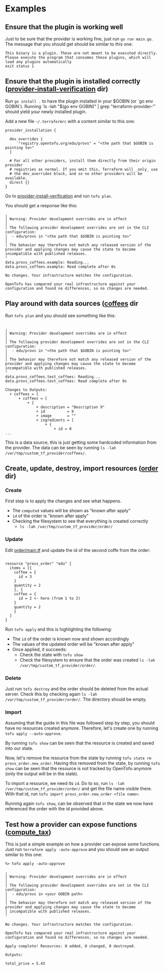 # Examples

## Ensure that the plugin is working well
Just to be sure that the provider is working fine, just run `go run main.go`. The message that you should get should be similar to this one:
```
This binary is a plugin. These are not meant to be executed directly.
Please execute the program that consumes these plugins, which will
load any plugins automatically
exit status 1
```

## Ensure that the plugin is installed correctly ([provider-install-verification](./provider-install-verification) dir)
Run `go install .` to have the plugin installed in your $GOBIN (or `go env GOBIN`). Running `ls -lah "$(go env GOBIN)" | grep "terraform-provider-"` should yield your newly installed plugin.

Add a new file `~/.terraformrc` with a content similar to this one:
```
provider_installation {

  dev_overrides {
      "registry.opentofu.org/edu/provs" = "<the path that $GOBIN is pointing to>"
  }

  # For all other providers, install them directly from their origin provider
  # registries as normal. If you omit this, Terraform will _only_ use
  # the dev_overrides block, and so no other providers will be available.
  direct {}
}
```

Go to [provider-install-verification](./examples/provider-install-verification) and run `tofu plan`.

You should get a response like this:
```
╷
│ Warning: Provider development overrides are in effect
│
│ The following provider development overrides are set in the CLI configuration:
│  - edu/provs in "<the path that $GOBIN is pointing to>"
│
│ The behavior may therefore not match any released version of the provider and applying changes may cause the state to become incompatible with published releases.
╵
data.provs_coffees.example: Reading...
data.provs_coffees.example: Read complete after 0s

No changes. Your infrastructure matches the configuration.

OpenTofu has compared your real infrastructure against your configuration and found no differences, so no changes are needed.
```
## Play around with data sources ([coffees](./coffees) dir
Run `tofu plan` and you should see something like this:
```

╷
│ Warning: Provider development overrides are in effect
│
│ The following provider development overrides are set in the CLI configuration:
│  - edu/provs in "<the path that $GOBIN is pointing to>"
│
│ The behavior may therefore not match any released version of the provider and applying changes may cause the state to become incompatible with published releases.
╵
data.provs_coffees.test_coffees: Reading...
data.provs_coffees.test_coffees: Read complete after 0s

Changes to Outputs:
  + coffees = {
      + coffees = [
          + {
              + description = "Description 9"
              + id          = 9
              + image       = ""
              + ingredients = [
                  + {
                      + id = 0
...                     
```

This is a data source, this is just getting some hardcoded information from the provider.
The data can be seen by running `ls -lah /var/tmp/custom_tf_provider/coffees/`.
## Create, update, destroy, import resources ([order](./order) dir)
### Create
First step is to apply the changes and see what happens.
* The `computed` values will be shown as "known after apply"
* `id` of the order is "known after apply"
* Checking the filesystem to see that everything is created correctly
  * `ls -lah /var/tmp/custom_tf_provider/order/`

### Update
Edit [order/main.tf](./order/main.tf) and update the id of the second coffe from the order:
```

resource "provs_order" "edu" {
  items = [{
    coffee = {
      id = 3
    }
    quantity = 2
    }, {
    coffee = {
      id = 2 <- here (from 1 to 2)
    }
    quantity = 2
    }
  ]
}
```

Run `tofu apply` and this is highlighting the following:
* The `id` of the order is known now and shown accordingly
* The values of the updated order will be "known after apply"
* Once applied, it succeeds:
  * Check the state with `tofu show`
  * Check the filesystem to ensure that the order was created `ls -lah /var/tmp/custom_tf_provider/order/`.

### Delete
Just run `tofu destroy` and the order should be deleted from the actual server.
Check this by checking again `ls -lah /var/tmp/custom_tf_provider/order/`. The directory should be empty.

### Import
Assuming that the guide in this file was followed step by step, you should have no resources created anymore.
Therefore, let's create one by running `tofu apply --auto-approve`.

By running `tofu show` can be seen that the resource is created and saved into our state.

Now, let's remove the resource from the state by running `tofu state rm provs_order.new_order`.
Having this removed from the state, by running `tofu show` can be seen that the resource is not tracked by OpenTofu anymore (only the output will be in the state).

To import a resource, we need its `id`. Do to so, run `ls -lah /var/tmp/custom_tf_provider/order/` and get the file name visible there.
With that id, run `tofu import provs_order.new_order <file name>`.

Running again `tofu show`, can be observed that in the state we now have referenced the order with the id provided above.

## Test how a provider can expose functions ([compute_tax](./compute_tax))
This is just a simple example on how a provider can expose some functions.
Just run `terraform apply -auto-approve` and you should see an output similar to this one:
```
%> tofu apply -auto-approve

╷
│ Warning: Provider development overrides are in effect
│
│ The following provider development overrides are set in the CLI configuration:
│  - edu/provs in <your GOBIN path>
│
│ The behavior may therefore not match any released version of the provider and applying changes may cause the state to become
│ incompatible with published releases.
╵

No changes. Your infrastructure matches the configuration.

OpenTofu has compared your real infrastructure against your configuration and found no differences, so no changes are needed.

Apply complete! Resources: 0 added, 0 changed, 0 destroyed.

Outputs:

total_price = 5.43                                                                                                                    
```

